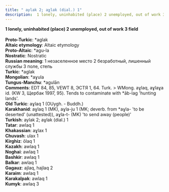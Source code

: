 ```yaml
---
title: " aylak 2; aɣlak (dial.) 1"
description:  1 lonely, uninhabited (place) 2 unemployed, out of work 3 field
---
```

<p data-pagefind-weight="0.5">
<strong> 1 lonely, uninhabited (place) 2 unemployed, out of work 3 field</strong><br><br>
<strong>Proto-Turkic</strong>:  *aglak<br>
<strong>Altaic etymology</strong>:  Altaic etymology<br>
<strong> Proto-Altaic</strong>:  *agu-la<br>
<strong>Nostratic</strong>:  Nostratic<br>
<strong>Russian meaning</strong>:  1 незаселенное место 2 безработный, лишенный службы 3 поле, степь<br>
<strong>Turkic</strong>:  *aglak<br>
<strong>Mongolian</strong>:  *aɣula<br>
<strong>Tungus-Manchu</strong>:  *agulān<br>
<strong>Comments</strong>:  EDT 84, 85, VEWT 8, ЭСТЯ 1, 64. Turk. > WMong. aɣlaq, aɣlaɣa id. (KW 3, Щербак 1997, 95). Tends to contaminate with *āb-lag 'hunting lands'.<br>
<strong>Old Turkic</strong>:  aɣlaq 1 (OUygh. - Buddh.)<br>
<strong>Karakhanid</strong>:  aɣlaq 1 (MK), aɣla-ju 1 (MK; deverb. from *aɣla- 'to be deserted' (unattested)), aɣla-t- (MK) 'to send away (people)'<br>
<strong>Turkish</strong>:  aylak 2; aɣlak (dial.) 1<br>
<strong>Tatar</strong>:  awlaq 1<br>
<strong>Khakassian</strong>:  aɣlax 1<br>
<strong>Chuvash</strong>:  ulax 1<br>
<strong>Kirghiz</strong>:  ōlaq 1<br>
<strong>Kazakh</strong>:  awlaq 1<br>
<strong>Noghai</strong>:  awlaq 1<br>
<strong>Bashkir</strong>:  awlaq 1<br>
<strong>Balkar</strong>:  awlaq 1<br>
<strong>Gagauz</strong>:  ajlaq, hajlaq 2<br>
<strong>Karaim</strong>:  awlaq 1<br>
<strong>Karakalpak</strong>:  awlaq 1<br>
<strong>Kumyk</strong>:  awlaq 3<br>

</p>
